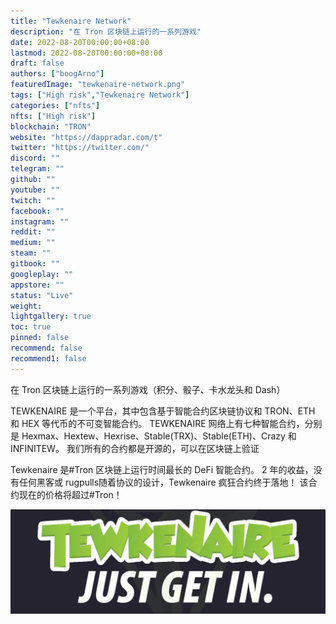 ```yaml
---
title: "Tewkenaire Network"
description: "在 Tron 区块链上运行的一系列游戏"
date: 2022-08-20T00:00:00+08:00
lastmod: 2022-08-20T00:00:00+08:00
draft: false
authors: ["boogArno"]
featuredImage: "tewkenaire-network.png"
tags: ["High risk","Tewkenaire Network"]
categories: ["nfts"]
nfts: ["High risk"]
blockchain: "TRON"
website: "https://dappradar.com/t"
twitter: "https://twitter.com/"
discord: ""
telegram: ""
github: ""
youtube: ""
twitch: ""
facebook: ""
instagram: ""
reddit: ""
medium: ""
steam: ""
gitbook: ""
googleplay: ""
appstore: ""
status: "Live"
weight: 
lightgallery: true
toc: true
pinned: false
recommend: false
recommend1: false
---
```

在 Tron 区块链上运行的一系列游戏（积分、骰子、卡水龙头和 Dash）

TEWKENAIRE 是一个平台，其中包含基于智能合约区块链协议和 TRON、ETH 和 HEX 等代币的不可变智能合约。 TEWKENAIRE 网络上有七种智能合约，分别是 Hexmax、Hextew、Hexrise、Stable(TRX)、Stable(ETH)、Crazy 和 INFINITEW。 我们所有的合约都是开源的，可以在区块链上验证

Tewkenaire 是#Tron 区块链上运行时间最长的 DeFi 智能合约。 2 年的收益，没有任何黑客或 rugpulls随着协议的设计，Tewkenaire 疯狂合约终于落地！ 该合约现在的价格将超过#Tron！

![1080x360](1080x360.jpg)



